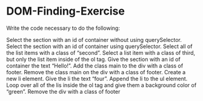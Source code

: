 # DOM-Finding-Exercise

Write the code necessary to do the following:

Select the section with an id of container without using querySelector.
Select the section with an id of container using querySelector.
Select all of the list items with a class of “second”.
Select a list item with a class of third, but only the list item inside of the ol tag.
Give the section with an id of container the text “Hello!”.
Add the class main to the div with a class of footer.
Remove the class main on the div with a class of footer.
Create a new li element.
Give the li the text “four”.
Append the li to the ul element.
Loop over all of the lis inside the ol tag and give them a background color of “green”.
Remove the div with a class of footer
